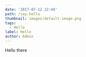 ```yaml
---
date: '2017-07-12 22:48'
path: /say-hello
thumbnail: images/default-image.png
tags:
  - Hello
label: Hello
author: Admin
---
```


Hello there
